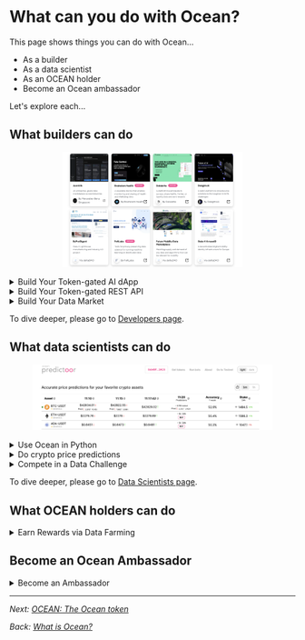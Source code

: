 # What can you do with Ocean?

This page shows things you can do with Ocean...

* As a builder
* As a data scientist
* As an OCEAN holder
* Become an Ocean ambassador

Let's explore each...

## What builders can do

<div align="center">

<figure><img src="../.gitbook/assets/dapps.png" alt="" width="75%"><figcaption></figcaption></figure>

</div>

<details>

<summary>Build Your Token-gated AI dApp</summary>

Monetize by making your dApp token-gated. Users no longer have to use credit cards or manage OAuth credentials. Rather, they buy & spend ERC20 datatokens to access your dApp content.

Go further yet: rather than storing user profile data on your centralized server -- which exposes you to liability -- have it on-chain encrypted by the user's wallet, and just-in-time decrypt for the app.

</details>

<details>

<summary>Build Your Token-gated REST API</summary>

Focus on the backend: make a Web3-native REST API. Like the token-gated dApps, consumers of the REST API buy access with crypto, not credit cards.

</details>

<details>

<summary>Build Your Data Market</summary>

Build a decentralized data marketplace by [forking Ocean Market code](https://github.com/oceanprotocol/docs/blob/main/developers/build-a-marketplace/README.md) to quickly get something good, or by building up from Ocean components for a more custom look.

</details>

To dive deeper, please go to [Developers page](../developers/).

## What data scientists can do

<div align="center">

<figure><img src="https://github.com/oceanprotocol/docs/blob/main/.gitbook/assets/predictoor/predictoor_ui_crop.png" alt=""><figcaption></figcaption></figure>

</div>

<details>

<summary>Use Ocean in Python</summary>

The [**ocean.py**](https://github.com/oceanprotocol/docs/blob/main/data-scientists/ocean.py) library is built for the key environment of data scientists: Python. Use it to earn $ from your data, share your data, get more data from others, and see provenance of data usage.

</details>

<details>

<summary>Do crypto price predictions</summary>

With [Ocean Predictoor](../predictoor.md), you submit predictions for the future price of BTC, ETH etc, and earn. The more accurate your predictions, the more $ you can earn.

</details>

<details>

<summary>Compete in a Data Challenge</summary>

Ocean regularly offer [data science challenges](../data-scientists/join-a-data-challenge.md) on real-world problems. Showcase your skills, and earn $ prizes.

</details>

To dive deeper, please go to [Data Scientists page](../data-scientists/).

## What OCEAN holders can do

<details>

<summary>Earn Rewards via Data Farming</summary>

Ocean's [Data Farming](../data-farming/) incentives program enables OCEAN holders to earn by locking OCEAN, and curating data.

</details>

## Become an Ocean Ambassador

<details>

<summary>Become an Ambassador</summary>

As an ambassador, you are an advocate for the protocol, promoting its vision and mission. By sharing your knowledge and enthusiasm, you can educate others about the benefits of Ocean Protocol, inspiring them to join the ecosystem. As part of a global community of like-minded individuals, you gain access to exclusive resources, networking opportunities, and collaborations that further enhance your expertise in the data economy. Of course, the Ocean Protocol Ambassador Program rewards contributors with weekly bounties and discretionary grants for growing the Ocean Protocol communtiy worldwide.

Follow the steps below to become an ambassador:

To become a member of the Ambassador Program, follow these steps:

1. Join Ocean Protocol's [Discord](https://discord.com/invite/TnXjkR5) server
2. Join the Discord channel called #treasure-hunter.
3. Access the application form: "[Apply](https://discord.com/channels/612953348487905282/1133478278531911790) to use this channel."
4. Answer the questions in the application form.
5. Once you've completed the application process, you can start earning experience points (XP) by actively engaging in discussions on various topics related to the Ocean Protocol.

</details>

***

_Next:_ [_OCEAN: The Ocean token_](ocean-token.md)

_Back:_ [_What is Ocean?_](what-is-ocean.md)
